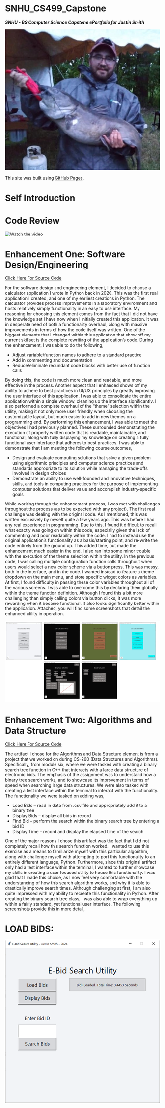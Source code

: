 # SNHU_CS499_Capstone
***SNHU - BS Computer Science Capstone ePortfolio for Justin Smith***

![Justin Smith with Catfish in 2019 - Lake Champlain, VT](./Pictures/catfish.jpg)

This site was built using [GitHub Pages](https://pages.github.com/).

# Self Introduction



# Code Review
[![Watch the video](https://img.youtube.com/vi/5JeJtqMttag/0.jpg)](https://www.youtube.com/watch?v=5JeJtqMttag)

# Enhancement One: Software Design/Engineering
[Click Here For Source Code](https://github.com/JurassicJaws1989/SNHU_CS499_Capstone/tree/main/Software_Engineering_and_Design)

For the software design and engineering element, I decided to choose a calculator application I wrote in Python back in 2020. This was the first real application I created, and one of my earliest creations in Python. The calculator provides process improvements in a laboratory environment and hosts relatively simply functionality in an easy to use interface. 
My reasoning for choosing this element comes from the fact that I did not have the knowledge set I have now when I initially created this application. It was in desperate need of both a functionality overhaul, along with massive improvements in terms of how the code itself was written. One of the biggest elements that I changed within this application that show off my current skillset is the complete rewriting of the application’s code. During the enhancement, I was able to do the following,
*	Adjust variable/function names to adhere to a standard practice
*	Add in commenting and documentation
*	Reduce/eliminate redundant code blocks with better use of function calls

By doing this, the code is much more clean and readable, and more effective in the process. 
Another aspect that I enhanced shows off my ability to adhere to best practices in UI/UX principles by greatly improving the user interface of this application. I was able to consolidate the entire application within a single window, cleaning up the interface significantly. I also performed a complete overhaul of the “theme” selection within the utility, making it not only more user friendly when choosing the customizable layout, but much easier to add in new themes on a programming end. 
By performing this enhancement, I was able to meet the objectives I had previously planned. These surrounded demonstrating the execution of properly written code that is readable, maintainable, and functional, along with fully displaying my knowledge on creating a fully functional user interface that adheres to best practices. I was able to demonstrate that I am meeting the following course outcomes,

* Design and evaluate computing solutions that solve a given problem using algorithmic principles and computer science practices and standards appropriate to its solution while managing the trade-offs involved in design choices
* Demonstrate an ability to use well-founded and innovative techniques, skills, and tools in computing practices for the purpose of implementing computer solutions that deliver value and accomplish industry-specific goals
  
While working through the enhancement process, I was met with challenges throughout the process (as to be expected with any project). The first real challenge was dealing with the original code. As I mentioned, this was written exclusively by myself quite a few years ago. This was before I had any real experience in programming. Due to this, I found it difficult to recall what exactly was going on within this code, especially given the lack of commenting and poor readability within the code. I had to instead use the original application’s functionality as a basis/starting point, and re-write the code entirely from the ground up. This added time, but made the enhancement much easier in the end. 
I also ran into some minor trouble with the execution of the theme selection within the utility. In the previous code, I was calling multiple configuration function calls throughout when users would select a new color scheme via a button press. This was messy, both in the interface, and in the code. I wanted instead to feature a theme dropdown on the main menu, and store specific widget colors as variables. At first, I found difficulty in passing these color variables throughout all of the various screens. I was able to overcome this by declaring them globally within the theme function definition. Although I found this a bit more challenging than simply calling colors via button clicks, it was more rewarding when it became functional. It also looks significantly better within the application. 
Attached, you will find some screenshots that detail the enhanced utility in operation. 

![Calculator Demo Screens](./Pictures/Calc_Demo.JPG)

# Enhancement Two: Algorithms and Data Structure
[Click Here For Source Code](https://github.com/JurassicJaws1989/SNHU_CS499_Capstone/tree/main/Algorithms_and_Data_Structures)

The artifact I chose for the Algorithms and Data Structure element is from a project that we worked on during CS-260 (Data Structures and Algorithms). Specifically, from module six, where we were tasked with creating a binary search tree function in C++ that interacts with a large data structure of electronic bids. The emphasis of the assignment was to understand how a binary tree search works, and to showcase its improvement in terms of speed when searching large data structures. We were also tasked with creating a test interface within the terminal to interact with the functionality. The functionality we were tasked on adding was,
*	Load Bids – read in data from .csv file and appropriately add it to a binary tree
*	Display Bids – display all bids in record
*	Find Bid – perform the search within the binary search tree by entering a bid ID
*	Display Time – record and display the elapsed time of the search

One of the major reasons I chose this artifact was the fact that I did not completely recall how this search function worked. I wanted to use this exercise as a means to familiarize myself with this particular algorithm, along with challenge myself with attempting to port this functionality to an entirely different language, Python. Furthermore, since this original artifact only had a test interface within the terminal, I wanted to further showcase my skills in creating a user focused utility to house this functionality. I was glad that I made this choice, as I now feel very comfortable with the understanding of how this search algorithm works, and why it is able to drastically improve search times. Although challenging at first, I am also quite impressed with my ability to recreate this functionality in Python.
After creating the binary search tree class, I was also able to wrap everything up within a fairly standard, yet functional user interface. The following screenshots provide this in more detail,

# LOAD BIDS:
![EBID](./Pictures/Load_Bids.png)






